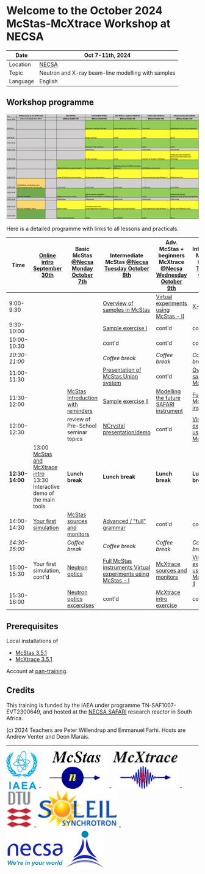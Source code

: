 # Welcome to the October 2024 McStas-McXtrace Workshop at NECSA


| Date      | Oct 7-11th, 2024 |
|-----------|-------------------|
|Location   | [NECSA](https://www.necsa.co.za/)      |
| Topic     | Neutron and X-ray beam-line modelling with samples |
| Language  | English                                |


## Workshop programme

[![Workshop programme](pics/programme.png)](https://docs.google.com/spreadsheets/d/1PozT8aH9RE5SZ5jEX8cpKLu-l-wqrZfPHrYnqLqC1vo/edit?usp=sharing)

Here is a detailed programme with links to all lessons and practicals.


| Time                | [Online intro September 30th](00_Preschool_Monday_September_30th/) | Basic McStas [@Necsa Monday October 7th](01_Monday_October_7th/) | Intermediate McStas [@Necsa Tuesday October 8th](02_Tuesday_October_8th/) | Adv. McStas + beginners McXtrace [@Necsa Wednesday October 9th](03_Wednesday_October_9th/) | Interm./Adv. McXtrace [@Necsa Thursday October 10th](04_Thursday_October_10th/) | Advanced tools and methods [@Necsa Friday October 11th](05_Friday_October_11th/) |
|---------------------|------------------------------------|-------------------------------------|--------------------------------------------------------------------------------------------------------|------------------------------------------------------|-----------------------------------------|------------------------------------------------------------------------|
| 9:00-9:30           |                                    |                                     | [Overview of samples in McStas](02_Tuesday_October_8th/05_McStas_samples)                              | [Virtual experiments using McStas - II](03_Wednesday_October_9th/12_McStas_virtual_experiments_II) | [X-ray optics](04_Thursday_October_10th/16_Xray_optics) | [Modelling the Necsa X-ray machines](05_Friday_October_11th/20_NECSA_Xray_machines) |
| 9:30-10:00          |                                    |                                     | [Sample exercise I](02_Tuesday_October_8th/06_McStas_sample_exercise_I)                                | cont'd                                               | cont'd                                  | cont'd                                                                 |
| 10:00-10:30         |                                    |                                     | cont'd                                                                                                 | cont'd                                               | cont'd                                  | cont'd                                                                 |
| *10:30-11:00*       |                                    |                                     | *Coffee break*                                                                                         | *Coffee break*                                       | *Coffee break*                          | *Coffee break*                                                         |
| 11:00-11:30         |           |                                     | [Presentation of McStas Union system](02_Tuesday_October_8th/07_McStas_Union_subsystem)                | cont'd                                               | [Overview of samples in McXtrace](04_Thursday_October_10th/17_McXtrace_samples) | [Writing your own component](05_Friday_October_11th/21_Write_your_own_component) |
| 11:30-12:00         |  | [McStas Introduction with reminders](01_Monday_October_7th/01_McStas_intro)  | [Sample exercise II](02_Tuesday_October_8th/08_McStas_sample_exercise_II) | [Modelling the future SAFARI instrument](03_Wednesday_October_9th/13_Future_SAFARI_instrument_suite) | [Full McXtrace instruments](04_Thursday_October_10th/18_McXtrace_virtual_experiments_I) | cont'd |
| 12:00-12:30         |  | review of Pre-School seminar topics | [NCrystal presentation/demo](02_Tuesday_October_8th/09_NCrystal)                           | cont'd                                               | [Virtual experiments using McXtrace - I](04_Thursday_October_10th/19_McXtrace_virtual_experiments_II)  | [McStasScript intro](05_Friday_October_11th/22_McStasscript)  |
| **12:30-14:00**     | 13:00 [McStas and McXtrace intro](00_Preschool_Monday_September_30th/00_intro_slides) <br>13:30 Interactive demo of the main tools                                 | **Lunch break**                     | **Lunch break**                                                                                        | **Lunch break**                                      | **Lunch break**                         | **Lunch break**                                                        |
| 14:00-14:30         |  [Your first simulation](00_Preschool_Monday_September_30th/03_a_first_simulation)   | [McStas sources and monitors](01_Monday_October_7th/02_McStas_sources_and_monitors) | [Advanced / "full" grammar](02_Tuesday_October_8th/10_Full_grammar) | cont'd                                  | cont'd                                  | [McStasScript exercise](05_Friday_October_11th/22_McStasscript)       |
| *14:30-15:00*       |                                    | *Coffee break*                      | *Coffee break*                                                                                         | *Coffee break*                                       | *Coffee break*                          | *Coffee break*                                                         |
| 15:00-15:30         | Your first simulation, cont'd                                     | [Neutron optics](01_Monday_October_7th/03_Neutron_optics) | [Full McStas instruments Virtual experiments using McStas - I](02_Tuesday_October_8th/11_McStas_virtual_experiments_I) | [McXtrace sources and monitors](03_Wednesday_October_9th/14_McXtrace_sources_and_monitors) | [Virtual experiments using McXtrace - II](04_Thursday_October_10th/19_McXtrace_virtual_experiments_II) | [McStas and McXtrace on GPU](05_Friday_October_11th/23_McStas_and_McXtrace_on_GPU) |
| 15:30-16:00         |                                    | [Neutron optics excercises](01_Monday_October_7th/04_Neutron_optics_exercises) | cont'd                                                      | [McXtrace intro exercise](03_Wednesday_October_9th/15_McXtrace_intro_exercise) | cont'd        | cont'd                                                                 |

## Prerequisites

Local installations of

  - [McStas 3.5.1](https://github.com/McStasMcXtrace/McCode/tree/main/INSTALL-McStas)
  - [McXtrace 3.5.1](https://github.com/McStasMcXtrace/McCode/tree/main/INSTALL-McXtrace)

Account at [pan-training](https://e-learning.pan-training.eu).

## Credits

This training is funded by the IAEA under programme TN-SAF1007-EVT2300649, 
and hosted at the [NECSA SAFARI](https://www.necsa.co.za/) research reactor in South Africa.

(c) 2024 Teachers are Peter Willendrup and Emmanuel Farhi. Hosts are Andrew Venter and Deon Marais.

---

[![IAEA](pics/IAEA.png)]([https://mcstas.org/](https://www.iaea.org)) - 
[![McStas](pics/mcstas_logo.png)](https://mcstas.org/) - 
[![McXtrace](pics/mcxtrace-logo.png)](https://mcxtrace.org/) - 
[![DTU](pics/dtu_logo.gif)](https://www.dtu.dk/) - 
[![SOLEIL](pics/soleil-logo.png)](https://www.synchrotron-soleil.fr/en) - 
[![NECSA](pics/necsa_logo-1.png)](https://www.necsa.co.za/)


